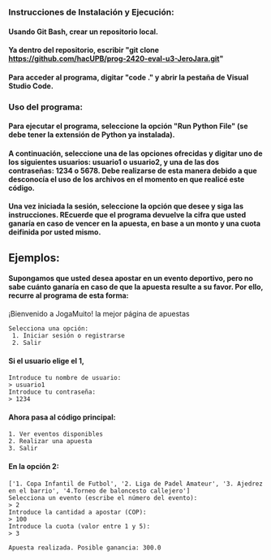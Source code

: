 ### Instrucciones de Instalación y Ejecución:
#### Usando Git Bash, crear un repositorio local.
#### Ya dentro del repositorio, escribir "git clone https://github.com/hacUPB/prog-2420-eval-u3-JeroJara.git"
#### Para acceder al programa, digitar "code ." y abrir la pestaña de Visual Studio Code.

### Uso del programa: 

#### Para ejecutar el programa, seleccione la opción "Run Python File" (se debe tener la extensión de Python ya instalada).
#### A continuación, seleccione una de las opciones ofrecidas y digitar uno de los siguientes usuarios: usuario1 o usuario2, y una de las dos contraseñas: 1234 o 5678. Debe realizarse de esta manera debido a que desconocía el uso de los archivos en el momento en que realicé este código.

#### Una vez iniciada la sesión, seleccione la opción que desee y siga las instrucciones. REcuerde que el programa devuelve la cifra que usted ganaría en caso de vencer en la apuesta, en base a un monto y una cuota deifinida por usted mismo.

## Ejemplos:

#### Supongamos que usted desea apostar en un evento deportivo, pero no sabe cuánto ganaría en caso de que la apuesta resulte a su favor. Por ello, recurre al programa de esta forma: 

¡Bienvenido a JogaMuito! la mejor página de apuestas
````
Selecciona una opción: 
 1. Iniciar sesión o registrarse 
 2. Salir
````
#### Si el usuario elige el 1,
````
Introduce tu nombre de usuario: 
> usuario1
Introduce tu contraseña: 
> 1234
````
#### Ahora pasa al código principal:
````
1. Ver eventos disponibles 
2. Realizar una apuesta 
3. Salir 
````
#### En la opción 2:
````
['1. Copa Infantil de Futbol', '2. Liga de Padel Amateur', '3. Ajedrez en el barrio', '4.Torneo de baloncesto callejero']
Selecciona un evento (escribe el número del evento): 
> 2
Introduce la cantidad a apostar (COP): 
> 100
Introduce la cuota (valor entre 1 y 5): 
> 3

Apuesta realizada. Posible ganancia: 300.0
````









